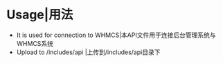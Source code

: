 # Usage|用法
* It is used for connection to WHMCS|本API文件用于连接后台管理系统与WHMCS系统
* Upload to /includes/api |上传到/includes/api目录下